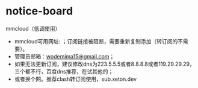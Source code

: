 # notice-board
mmcloud（低调使用）
- mmcloud可用网址:
；订阅链接被阻断，需要重新复制添加（转订阅的不需要）。
- 管理员邮箱：wodemima15@gmail.com；
- 如果无法更新订阅，建议修改dns为223.5.5.5或者8.8.8.8或者119.29.29.29，三个都不行，百度dns推荐，在试其他的；
- 或者换个网。推荐clash转订阅使用，sub.xeton.dev

<!---
wodemima15/wodemima15 is a ✨ special ✨ repository because its `README.md` (this file) appears on your GitHub profile.
You can click the Preview link to take a look at your changes.
--->
